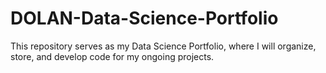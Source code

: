 # DOLAN-Data-Science-Portfolio
 
This repository serves as my Data Science Portfolio, where I will organize, store, and develop code for my ongoing projects.
